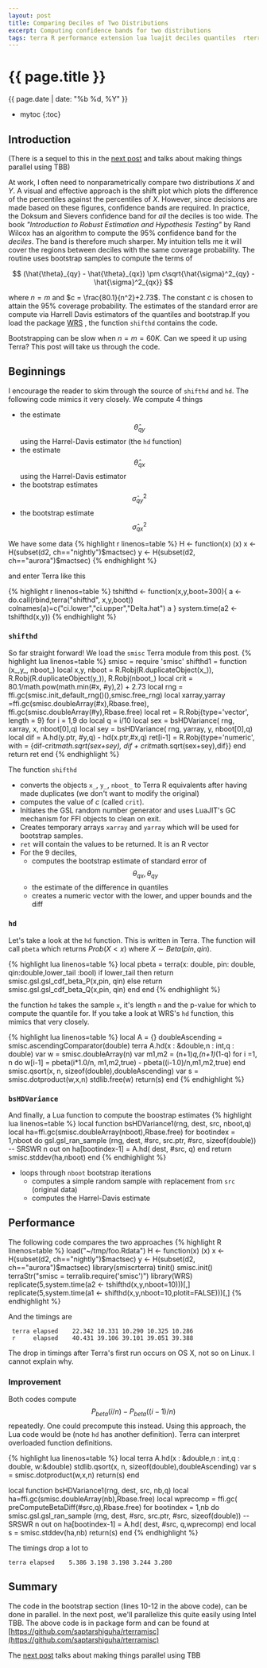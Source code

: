 ```yaml
---
layout: post
title: Comparing Deciles of Two Distributions
excerpt: Computing confidence bands for two distributions
tags: terra R performance extension lua luajit deciles quantiles  rterra
---
```


{{ page.title }}
================
<div class="pdate"> {{ page.date | date: "%b %d, %Y" }} </div>

* mytoc
{:toc}

## Introduction

(There is a sequel to this in the
[next post](http://people.mozilla.org/~sguha/blog/2014/03/26/shift-plots-parallel.html)
and talks about making things parallel using TBB)

At work, I often need to nonparametrically compare two distributions $X$ and $Y$. A visual
and effective approach is the shift plot which plots the difference of the
percentiles against the percentiles of $X$. However, since decisions are made
based on these figures, confidence bands are required. In practice, the Doksum
and Sievers confidence band for _all_ the deciles is too wide. The book
_"Introduction to Robust Estimation and Hypothesis Testing"_ by Rand Wilcox has
an algorithm to compute the 95% confidence band for the _deciles_. The band is
therefore much sharper. My intuition tells me it will cover the regions between
deciles with the same coverage probability. The routine uses bootstrap samples to compute the terms of

$$
(\hat{\theta}_{qy} - \hat{\theta}_{qx}) \pm c\sqrt{\hat{\sigma}^2_{qy} -\hat{\sigma}^2_{qx}}
$$

where $n=m$ and $c = \frac{80.1}{n^2}+2.73$. The constant $c$ is chosen to
attain the 95% coverage probability. The estimates of the standard error are
compute via Harrell Davis estimators of the quantiles and bootstrap.If you load
the package
[WRS](http://www.r-bloggers.com/r-package-wilcox-robust-statistics-updated-wrs-v0-20/)
, the function `shifthd` contains the code.

Bootstrapping can be slow when $n=m=60K$. Can we speed it up using Terra? This
post will take us through the code.

## Beginnings
I encourage the reader to skim through the source of `shifthd` and `hd`. The
following code mimics it very closely. We compute 4 things

- the estimate  $$\hat{\theta}_{qy}$$ using the Harrel-Davis estimator (the `hd`
function)
- the estimate  $$\hat{\theta}_{qx}$$ using the Harrel-Davis estimator
- the bootstrap estimates  $$\hat{\sigma}^2_{qy}$$
- the bootstrap estimate  $$\hat{\sigma}^2_{qx}$$

We have some data
{% highlight r linenos=table %}
H <- function(x) (x)
x <- H(subset(d2, ch=="nightly")$mactsec)
y <- H(subset(d2, ch=="aurora")$mactsec)
{% endhighlight %}
	
and enter Terra like this

{% highlight r linenos=table %}
tshifthd <- function(x,y,boot=300){
    a <- do.call(rbind,terra("shifthd", x,y,boot))
    colnames(a)=c("ci.lower","ci.upper","Delta.hat")
    a
}
system.time(a2 <- tshifthd(x,y))
{% endhighlight %}


### `shifthd`
So far straight forward! We load the `smisc` Terra module from this post.
{% highlight lua  linenos=table %}
smisc = require 'smisc'
shifthd1 = function (x_,y_, nboot_)
   local x,y, nboot = R.Robj(R.duplicateObject(x_)), R.Robj(R.duplicateObject(y_)), R.Robj(nboot_)
   local crit = 80.1/math.pow(math.min(#x, #y),2) + 2.73
   local rng = ffi.gc(smisc.init_default_rng()(),smisc.free_rng)
   local xarray,yarray =ffi.gc(smisc.doubleArray(#x),Rbase.free), ffi.gc(smisc.doubleArray(#y),Rbase.free)
   local ret = R.Robj{type='vector', length = 9}
   for i = 1,9 do
      local q = i/10
      local sex = bsHDVariance( rng, xarray, x,  nboot[0],q)
      local sey = bsHDVariance( rng, yarray, y,  nboot[0],q)
      local dif = A.hd(y.ptr, #y,q) - hd(x.ptr,#x,q)
      ret[i-1] = R.Robj{type='numeric', with = {dif-crit*math.sqrt(sex+sey), dif + crit*math.sqrt(sex+sey),dif}}
   end
   return ret
end
{% endhighlight  %}


The function `shifthd`

- converts the objects `x_`, `y_`, `nboot_` to Terra R equivalents after having
  made duplicates (we don't want to modify the original)
- computes the value of $c$ (called `crit`).
- Initiates the GSL random number generator and uses LuaJIT's GC mechanism for
  FFI objects to clean on exit.
- Creates temporary arrays `xarray` and `yarray` which will be used for
  bootstrap samples.
- `ret` will contain the values to be returned. It is an R vector
- For the 9 deciles,
  - computes the bootstrap estimate of standard error of $$\theta_{qx},\theta_{qy}$$
  - the estimate of the difference in quantiles
  - creates a numeric vector with the lower, and upper bounds and the diff

### `hd`

Let's take a look at the `hd` function. This is written in Terra. The function
will call `pbeta` which returns  $Prob(X<x)$ where $X \sim Beta(pin,qin)$.

{% highlight lua  linenos=table %}
local pbeta = terra(x: double, pin: double, qin:double,lower_tail :bool)
   if lower_tail then
      return smisc.gsl.gsl_cdf_beta_P(x,pin, qin)
   else
      return smisc.gsl.gsl_cdf_beta_Q(x,pin, qin)
   end
end
{% endhighlight %}

the function `hd` takes the sample `x`, it's length `n` and the p-value for
which to compute the quantile for. If you take a look at WRS's `hd` function,
this mimics that very closely.

{% highlight lua linenos=table %}
local A = {}
doubleAscending = smisc.ascendingComparator(double)
terra  A.hd(x : &double,n : int,q : double)
 var w = smisc.doubleArray(n) 
 var m1,m2 = (n+1)*q,(n+1)*(1-q)
 for i =1, n do
    w[i-1] = pbeta(i*1.0/n, m1,m2,true) - pbeta((i-1.0)/n,m1,m2,true)
 end
 smisc.qsort(x, n, sizeof(double),doubleAscending)
 var s = smisc.dotproduct(w,x,n)
 stdlib.free(w)
 return(s)
end
{% endhighlight %}

### `bsHDVariance`
And finally, a Lua function to compute the boostrap estimates
{% highlight lua  linenos=table  %}
local function bsHDVariance1(rng, dest,  src,  nboot,q)
   local ha=ffi.gc(smisc.doubleArray(nboot),Rbase.free)
   for bootindex = 1,nboot do
      gsl.gsl_ran_sample (rng, dest, #src, src.ptr, #src, sizeof(double)) -- SRSWR n out on
      ha[bootindex-1] = A.hd( dest, #src, q)
   end
   return smisc.stddev(ha,nboot)
end
{% endhighlight %}
	
- loops through `nboot` bootstrap iterations
  - computes a simple random sample with replacement from `src` (original data)
  - computes the Harrel-Davis estimate




## Performance
The following code compares the two approaches
{% highlight R linenos=table %}
load("~/tmp/foo.Rdata")
H <- function(x) (x)
x <- H(subset(d2, ch=="nightly")$mactsec)
y <- H(subset(d2, ch=="aurora")$mactsec)
library(smiscrterra)
tinit()
smisc.init()
terraStr("smisc = terralib.require('smisc')")
library(WRS)
replicate(5,system.time(a2 <- tshifthd(x,y,nboot=10)))[,]
replicate(5,system.time(a1 <- shifthd(x,y,nboot=10,plotit=FALSE)))[,]
{% endhighlight %}

And the timings are


     terra elapsed    22.342 10.331 10.290 10.325 10.286
     r     elapsed    40.431 39.106 39.101 39.051 39.388

The drop in timings after Terra's first run occurs on OS X, not so on Linux. I
cannot explain why.

### Improvement
Both codes compute $$P_{beta}(i/n)-P_{beta}((i-1)/n)$$ repeatedly. One could
precompute this instead. Using this approach, the Lua code would be (note `hd`
has another definition). Terra can interpret overloaded function definitions.

{% highlight lua linenos=table %}
local terra  A.hd(x : &double,n : int,q : double, w:&double)
   stdlib.qsort(x, n, sizeof(double),doubleAscending)
   var s = smisc.dotproduct(w,x,n)
   return(s)
end

local function bsHDVariance1(rng, dest,  src,  nb,q)
   local ha=ffi.gc(smisc.doubleArray(nb),Rbase.free)
   local wprecomp = ffi.gc( preComputeBetaDiff(#src,q),Rbase.free)
   for bootindex = 1,nb do
      smisc.gsl.gsl_ran_sample (rng, dest, #src, src.ptr, #src, sizeof(double)) -- SRSWR n out on
      ha[bootindex-1] = A.hd( dest, #src, q,wprecomp)
   end
   local s =  smisc.stddev(ha,nb)
   return(s)
end
{% endhighlight %}

The timings drop a lot to

    terra elapsed    5.386 3.198 3.198 3.244 3.280

## Summary
The code in the bootstrap section (lines 10-12 in the above code),
can be done in parallel. In the next post, we'll  parallelize this quite easily
using Intel TBB.  The above code is in package form and can be found at
[https://github.com/saptarshiguha/rterramisc](https://github.com/saptarshiguha/rterramisc)

The
[next post](http://people.mozilla.org/~sguha/blog/2014/03/26/shift-plots-parallel.html)
talks about making things parallel using TBB

